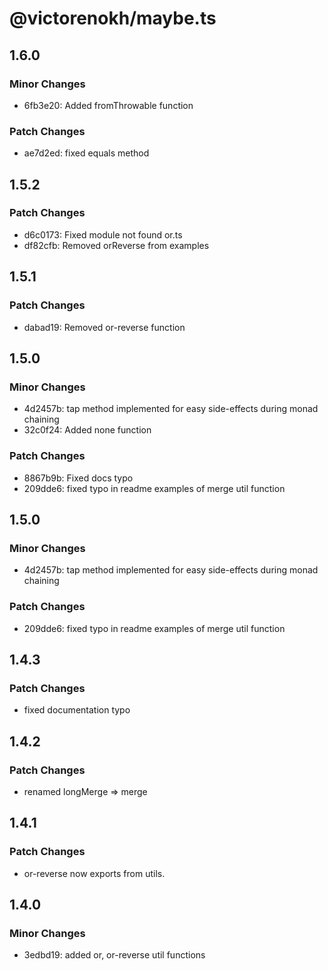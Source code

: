 # @victorenokh/maybe.ts

## 1.6.0

### Minor Changes

- 6fb3e20: Added fromThrowable function

### Patch Changes

- ae7d2ed: fixed equals method

## 1.5.2

### Patch Changes

- d6c0173: Fixed module not found or.ts
- df82cfb: Removed orReverse from examples

## 1.5.1

### Patch Changes

- dabad19: Removed or-reverse function

## 1.5.0

### Minor Changes

- 4d2457b: tap method implemented for easy side-effects during monad chaining
- 32c0f24: Added none function

### Patch Changes

- 8867b9b: Fixed docs typo
- 209dde6: fixed typo in readme examples of merge util function

## 1.5.0

### Minor Changes

- 4d2457b: tap method implemented for easy side-effects during monad chaining

### Patch Changes

- 209dde6: fixed typo in readme examples of merge util function

## 1.4.3

### Patch Changes

- fixed documentation typo

## 1.4.2

### Patch Changes

- renamed longMerge => merge

## 1.4.1

### Patch Changes

- or-reverse now exports from utils.

## 1.4.0

### Minor Changes

- 3edbd19: added or, or-reverse util functions
